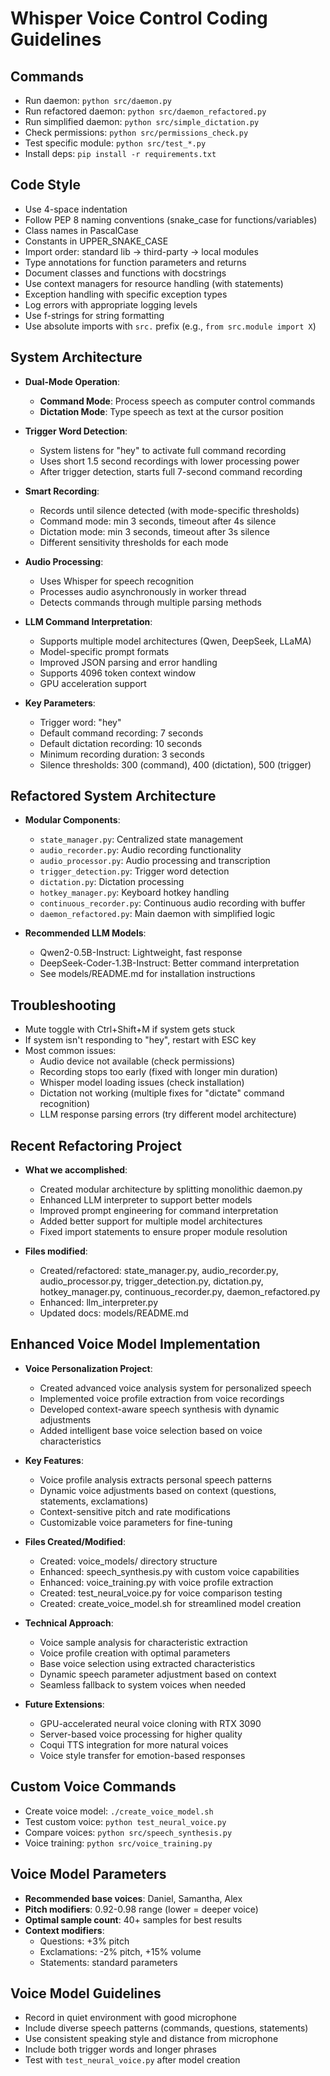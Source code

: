 # Whisper Voice Control Coding Guidelines

## Commands
- Run daemon: `python src/daemon.py`
- Run refactored daemon: `python src/daemon_refactored.py`
- Run simplified daemon: `python src/simple_dictation.py`
- Check permissions: `python src/permissions_check.py`
- Test specific module: `python src/test_*.py`
- Install deps: `pip install -r requirements.txt`

## Code Style
- Use 4-space indentation
- Follow PEP 8 naming conventions (snake_case for functions/variables)
- Class names in PascalCase
- Constants in UPPER_SNAKE_CASE
- Import order: standard lib -> third-party -> local modules
- Type annotations for function parameters and returns
- Document classes and functions with docstrings
- Use context managers for resource handling (with statements)
- Exception handling with specific exception types
- Log errors with appropriate logging levels
- Use f-strings for string formatting
- Use absolute imports with `src.` prefix (e.g., `from src.module import X`)

## System Architecture
- **Dual-Mode Operation**:
  - **Command Mode**: Process speech as computer control commands
  - **Dictation Mode**: Type speech as text at the cursor position

- **Trigger Word Detection**:
  - System listens for "hey" to activate full command recording
  - Uses short 1.5 second recordings with lower processing power
  - After trigger detection, starts full 7-second command recording

- **Smart Recording**:
  - Records until silence detected (with mode-specific thresholds)
  - Command mode: min 3 seconds, timeout after 4s silence
  - Dictation mode: min 3 seconds, timeout after 3s silence
  - Different sensitivity thresholds for each mode

- **Audio Processing**:
  - Uses Whisper for speech recognition
  - Processes audio asynchronously in worker thread
  - Detects commands through multiple parsing methods

- **LLM Command Interpretation**:
  - Supports multiple model architectures (Qwen, DeepSeek, LLaMA)
  - Model-specific prompt formats
  - Improved JSON parsing and error handling
  - Supports 4096 token context window
  - GPU acceleration support

- **Key Parameters**:
  - Trigger word: "hey"
  - Default command recording: 7 seconds
  - Default dictation recording: 10 seconds 
  - Minimum recording duration: 3 seconds
  - Silence thresholds: 300 (command), 400 (dictation), 500 (trigger)

## Refactored System Architecture
- **Modular Components**:
  - `state_manager.py`: Centralized state management
  - `audio_recorder.py`: Audio recording functionality
  - `audio_processor.py`: Audio processing and transcription
  - `trigger_detection.py`: Trigger word detection
  - `dictation.py`: Dictation processing
  - `hotkey_manager.py`: Keyboard hotkey handling
  - `continuous_recorder.py`: Continuous audio recording with buffer
  - `daemon_refactored.py`: Main daemon with simplified logic

- **Recommended LLM Models**:
  - Qwen2-0.5B-Instruct: Lightweight, fast response
  - DeepSeek-Coder-1.3B-Instruct: Better command interpretation
  - See models/README.md for installation instructions

## Troubleshooting
- Mute toggle with Ctrl+Shift+M if system gets stuck
- If system isn't responding to "hey", restart with ESC key
- Most common issues:
  - Audio device not available (check permissions)
  - Recording stops too early (fixed with longer min duration)
  - Whisper model loading issues (check installation)
  - Dictation not working (multiple fixes for "dictate" command recognition)
  - LLM response parsing errors (try different model architecture)

## Recent Refactoring Project
- **What we accomplished**:
  - Created modular architecture by splitting monolithic daemon.py
  - Enhanced LLM interpreter to support better models
  - Improved prompt engineering for command interpretation
  - Added better support for multiple model architectures
  - Fixed import statements to ensure proper module resolution

- **Files modified**:
  - Created/refactored: state_manager.py, audio_recorder.py, audio_processor.py, 
    trigger_detection.py, dictation.py, hotkey_manager.py, continuous_recorder.py, 
    daemon_refactored.py
  - Enhanced: llm_interpreter.py
  - Updated docs: models/README.md

## Enhanced Voice Model Implementation

- **Voice Personalization Project**:
  - Created advanced voice analysis system for personalized speech
  - Implemented voice profile extraction from voice recordings
  - Developed context-aware speech synthesis with dynamic adjustments
  - Added intelligent base voice selection based on voice characteristics
  
- **Key Features**:
  - Voice profile analysis extracts personal speech patterns
  - Dynamic voice adjustments based on context (questions, statements, exclamations)
  - Context-sensitive pitch and rate modifications
  - Customizable voice parameters for fine-tuning

- **Files Created/Modified**:
  - Created: voice_models/ directory structure
  - Enhanced: speech_synthesis.py with custom voice capabilities
  - Enhanced: voice_training.py with voice profile extraction
  - Created: test_neural_voice.py for voice comparison testing
  - Created: create_voice_model.sh for streamlined model creation
  
- **Technical Approach**:
  - Voice sample analysis for characteristic extraction
  - Voice profile creation with optimal parameters
  - Base voice selection using extracted characteristics
  - Dynamic speech parameter adjustment based on context
  - Seamless fallback to system voices when needed

- **Future Extensions**:
  - GPU-accelerated neural voice cloning with RTX 3090
  - Server-based voice processing for higher quality
  - Coqui TTS integration for more natural voices
  - Voice style transfer for emotion-based responses

## Custom Voice Commands
- Create voice model: `./create_voice_model.sh`
- Test custom voice: `python test_neural_voice.py`
- Compare voices: `python src/speech_synthesis.py`
- Voice training: `python src/voice_training.py`

## Voice Model Parameters
- **Recommended base voices**: Daniel, Samantha, Alex
- **Pitch modifiers**: 0.92-0.98 range (lower = deeper voice)
- **Optimal sample count**: 40+ samples for best results
- **Context modifiers**:
  - Questions: +3% pitch
  - Exclamations: -2% pitch, +15% volume 
  - Statements: standard parameters

## Voice Model Guidelines
- Record in quiet environment with good microphone
- Include diverse speech patterns (commands, questions, statements)
- Use consistent speaking style and distance from microphone
- Include both trigger words and longer phrases
- Test with `test_neural_voice.py` after model creation